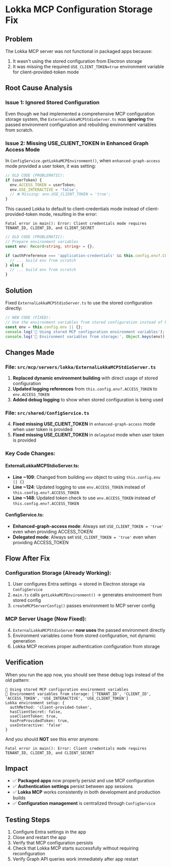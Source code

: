 # Lokka MCP Configuration Storage Fix

## Problem
The Lokka MCP server was not functional in packaged apps because:
1. It wasn't using the stored configuration from Electron storage
2. It was missing the required `USE_CLIENT_TOKEN=true` environment variable for client-provided-token mode

## Root Cause Analysis

### Issue 1: Ignored Stored Configuration
Even though we had implemented a comprehensive MCP configuration storage system, the `ExternalLokkaMCPStdioServer.ts` was **ignoring** the passed environment configuration and rebuilding environment variables from scratch.

### Issue 2: Missing USE_CLIENT_TOKEN in Enhanced Graph Access Mode
In `ConfigService.getLokkaMCPEnvironment()`, when `enhanced-graph-access` mode provided a user token, it was setting:
```typescript
// OLD CODE (PROBLEMATIC):
if (userToken) {
  env.ACCESS_TOKEN = userToken;
  env.USE_INTERACTIVE = 'false';
  // ❌ Missing: env.USE_CLIENT_TOKEN = 'true';
}
```

This caused Lokka to default to client-credentials mode instead of client-provided-token mode, resulting in the error:
```
Fatal error in main(): Error: Client credentials mode requires TENANT_ID, CLIENT_ID, and CLIENT_SECRET
```

```typescript
// OLD CODE (PROBLEMATIC):
// Prepare environment variables
const env: Record<string, string> = {};

if (authPreference === 'application-credentials' && this.config.env?.CLIENT_SECRET) {
  // ... build env from scratch
} else {
  // ... build env from scratch
}
```

## Solution
Fixed `ExternalLokkaMCPStdioServer.ts` to use the stored configuration directly:

```typescript
// NEW CODE (FIXED):
// Use the environment variables from stored configuration instead of building them here
const env = this.config.env || {};
console.log('🔧 Using stored MCP configuration environment variables');
console.log('🔧 Environment variables from storage:', Object.keys(env));
```

## Changes Made

### File: `src/mcp/servers/lokka/ExternalLokkaMCPStdioServer.ts`
1. **Replaced dynamic environment building** with direct usage of stored configuration
2. **Updated logging references** from `this.config.env?.ACCESS_TOKEN` to `env.ACCESS_TOKEN`
3. **Added debug logging** to show when stored configuration is being used

### File: `src/shared/ConfigService.ts`
4. **Fixed missing USE_CLIENT_TOKEN** in `enhanced-graph-access` mode when user token is provided
5. **Fixed missing USE_CLIENT_TOKEN** in `delegated` mode when user token is provided

### Key Code Changes:

#### ExternalLokkaMCPStdioServer.ts:
- **Line ~109**: Changed from building `env` object to using `this.config.env || {}`
- **Line ~124**: Updated logging to use `env.ACCESS_TOKEN` instead of `this.config.env?.ACCESS_TOKEN`
- **Line ~148**: Updated token check to use `env.ACCESS_TOKEN` instead of `this.config.env?.ACCESS_TOKEN`

#### ConfigService.ts:
- **Enhanced-graph-access mode**: Always set `USE_CLIENT_TOKEN = 'true'` even when providing ACCESS_TOKEN
- **Delegated mode**: Always set `USE_CLIENT_TOKEN = 'true'` even when providing ACCESS_TOKEN

## Flow After Fix

### Configuration Storage (Already Working):
1. User configures Entra settings → stored in Electron storage via `ConfigService`
2. `main.ts` calls `getLokkaMCPEnvironment()` → generates environment from stored config
3. `createMCPServerConfig()` passes environment to MCP server config

### MCP Server Usage (Now Fixed):
4. `ExternalLokkaMCPStdioServer` **now uses** the passed environment directly
5. Environment variables come from stored configuration, not dynamic generation
6. Lokka MCP receives proper authentication configuration from storage

## Verification
When you run the app now, you should see these debug logs instead of the old pattern:
```
🔧 Using stored MCP configuration environment variables
🔧 Environment variables from storage: ['TENANT_ID', 'CLIENT_ID', 'ACCESS_TOKEN', 'USE_INTERACTIVE', 'USE_CLIENT_TOKEN']
Lokka environment setup: {
  authMethod: 'client-provided-token',
  hasClientSecret: false,
  useClientToken: true,
  hasPreProvidedToken: true,
  useInteractive: 'false'
}
```

And you should **NOT** see this error anymore:
```
Fatal error in main(): Error: Client credentials mode requires TENANT_ID, CLIENT_ID, and CLIENT_SECRET
```

## Impact
- ✅ **Packaged apps** now properly persist and use MCP configuration
- ✅ **Authentication settings** persist between app sessions  
- ✅ **Lokka MCP** works consistently in both development and production builds
- ✅ **Configuration management** is centralized through `ConfigService`

## Testing Steps
1. Configure Entra settings in the app
2. Close and restart the app
3. Verify that MCP configuration persists
4. Check that Lokka MCP starts successfully without requiring reconfiguration
5. Verify Graph API queries work immediately after app restart
